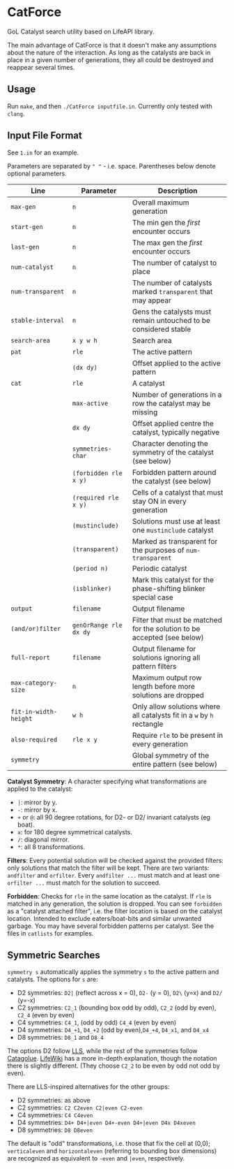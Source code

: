 # CatForce
GoL Catalyst search utility based on LifeAPI library.

The main advantage of CatForce is that it doesn't make any assumptions
about the nature of the interaction. As long as the catalysts are back
in place in a given number of generations, they all could be destroyed
and reappear several times.

<!-- The torus centre is `(0, 0)` and left upper corner is `(-32, -->
<!-- -32)` and lower right corner is `(31,31)`. It has the same Y axis as -->
<!-- Golly (up is negative Y). -->

Usage
--
Run `make`, and then `./CatForce inputfile.in`. Currently only tested with `clang`.

Input File Format
--
See `1.in` for an example.

Parameters are separated by `" "` - i.e. space. Parentheses below
denote optional parameters.

| Line                  | Parameter              | Description                                                             |
|-----------------------|------------------------|-------------------------------------------------------------------------|
| `max-gen`             | `n`                    | Overall maximum generation                                              |
| `start-gen`           | `n`                    | The min gen the _first_ encounter occurs                                |
| `last-gen`            | `n`                    | The max gen the _first_ encounter occurs                                |
| `num-catalyst`        | `n`                    | The number of catalyst to place                                         |
| `num-transparent`     | `n`                    | The number of catalysts marked `transparent` that may appear            |
| `stable-interval`     | `n`                    | Gens the catalysts must remain untouched to be considered stable        |
| `search-area`         | `x y w h`              | Search area                                                             |
| `pat`                 | `rle`                  | The active pattern                                                      |
|                       | `(dx dy)`              | Offset applied to the active pattern                                    |
| `cat `                | `rle`                  | A catalyst                                                              |
|                       | `max-active`           | Number of generations in a row the catalyst may be missing              |
|                       | `dx dy`                | Offset applied centre the catalyst, typically negative                  |
|                       | `symmetries-char`      | Character denoting the symmetry of the catalyst (see below)             |
|                       | `(forbidden rle x y)`  | Forbidden pattern around the catalyst (see below)                       |
|                       | `(required rle x y)`   | Cells of a catalyst that must stay ON in every generation               |
|                       | `(mustinclude)`        | Solutions must use at least one `mustinclude` catalyst                  |
|                       | `(transparent)`        | Marked as transparent for the purposes of `num-transparent`             |
|                       | `(period n)`           | Periodic catalyst                                                       |
|                       | `(isblinker)`          | Mark this catalyst for the phase-shifting blinker special case          |
| `output`              | `filename`             | Output filename                                                         |
| `(and/or)filter`      | `genOrRange rle dx dy` | Filter that must be matched for the solution to be accepted (see below) |
| `full-report`         | `filename`             | Output filename for solutions ignoring all pattern filters              |
| `max-category-size`   | `n`                    | Maximum output row length before more solutions are dropped             |
| `fit-in-width-height` | `w h`                  | Only allow solutions where all catalysts fit in a `w` by `h` rectangle  |
| `also-required`       | `rle x y`              | Require `rle` to be present in every generation                         |
| `symmetry`            |                        | Global symmetry of the entire pattern (see below)                       |

**Catalyst Symmetry**: A character specifying what transformations are
applied to the catalyst:
- `|`: mirror by y.
- `-`: mirror by x.
- `+` or `@`: all 90 degree rotations, for D2- or D2/ invariant catalysts (eg boat).
- `x`: for 180 degree symmetrical catalysts.
- `/`: diagonal mirror.
- `*`: all 8 transformations.

**Filters**: Every potential solution will be checked against the
provided filters: only solutions that match the filter will be
kept. There are two variants: `andfilter` and `orfilter`. Every
`andfilter ...` must match and at least one `orfilter ...` must match
for the solution to succeed.

**Forbidden**: Checks for `rle` in the same location as the
catalyst. If `rle` is matched in any generation, the solution is
dropped. You can see `forbidden` as a "catalyst attached filter",
i.e. the filter location is based on the catalyst location. Intended
to exclude eaters/boat-bits and similar unwanted garbage. You may have
several forbidden patterns per catalyst. See the files in `catlists`
for examples.

<!-- Combining Results -->
<!-- --- -->

<!-- `combine-results yes [<survive-0> <survive-1> ...]` -->

<!-- If this feature is enabled the search will at first ignore all filters -->
<!-- and survival inputs, and will search all the possible catalysts. Then -->
<!-- it will try to combine all the found catalysts in all possible -->
<!-- combinations, and only then will filter by `survive-i` and apply the -->
<!-- filters to exclude them from the final report. -->

<!-- This feature will generate report as follows: -->

<!-- - `output.rle` - all the possible catalysts. -->
<!-- - `output.rle_Combined*.rle` - will generate all combined reports. -->
<!-- - `output.rle_Final.rle` - the final report. **This is the main output.** -->

<!-- Optional survival filter per "iteration" are added. Combine works as -->
<!-- follows: each time it start from the initial search results (combine -->
<!-- by default uses survive count = 1), and tries to add catalyst from -->
<!-- those results. Sometimes one could get explosion, if the interaction -->
<!-- is very potent. So filter is added to limit the combine, by surviving -->
<!-- count (if something doesn't survive with two catalyst for 5 -->
<!-- iterations, it's probably junk - so CatForce will filter it on the -->
<!-- second combine iteration and not in the end). -->

<!-- This allows faster and more efficient combine operation with very -->
<!-- potent conduits which otherwise would overflow the system, with many -->
<!-- useless catalysts. -->

<!-- **NOTE** Recommended for use only for `num-catalyst` = 1 or 2 -->

<!-- **NOTE** See 4.in file for example.  -->

<!-- **NOTE** CatForce will use the last `survive-i` as the default from -->
<!-- that point on. If you don't enter any numbers it will use survival -->
<!-- count 1, and will filter only when finish all possible combinations. -->

Symmetric Searches
---


`symmetry s` automatically applies the symmetry `s` to the active
pattern and catalysts. The options for `s` are:
- D2 symmetries: `D2|` (reflect across x = 0), `D2-` (y = 0), `D2\` (y=x) and `D2/` (y=-x)
- C2 symmetries: `C2_1` (bounding box odd by odd), `C2_2` (odd by even), `C2_4` (even by even)
- C4 symmetries: `C4_1`, (odd by odd) `C4_4` (even by even)
- D4 symmetries: `D4_+1`, `D4_+2` (odd by even),`D4_+4`, `D4_x1`, and `D4_x4`
- D8 symmetries: `D8_1` and `D8_4`

The options D2 follow
[LLS](https://gitlab.com/OscarCunningham/logic-life-search), while the
rest of the symmetries follow
[Catagolue](https://catagolue.hatsya.com/census). [LifeWiki](https://conwaylife.com/wiki/Static_symmetry)
has a more in-depth explanation, though the notation there is slightly
different. (They choose `C2_2` to be even by odd not odd by even).

There are LLS-inspired alternatives for the other groups:
- D2 symmetries: as above
- C2 symmetries: `C2 C2even C2|even C2-even`
- C4 symmetries: `C4 C4even`
- D4 symmetries: `D4+ D4+|even D4+-even D4+|even D4x D4xeven`
- D8 symmetries: `D8 D8even`

The default is "odd" transformations, i.e. those that fix the cell at
(0,0); `verticaleven` and `horizontaleven` (referring to bounding box
dimensions) are recognized as equivalent to `-even` and `|even`,
respectively.
